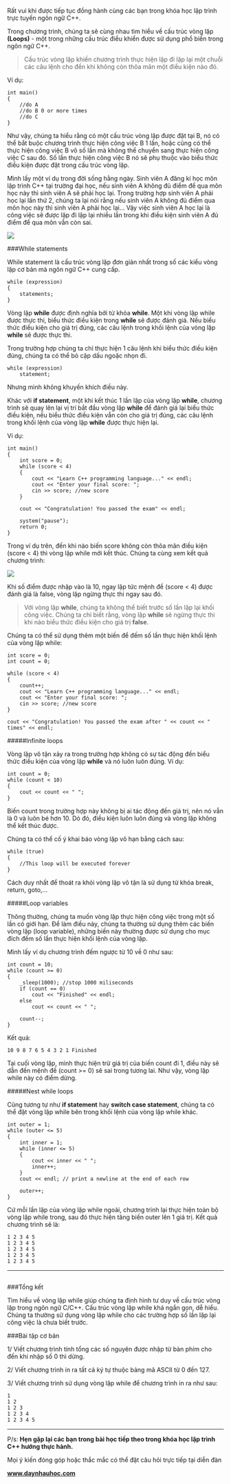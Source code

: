 Rất vui khi được tiếp tục đồng hành cùng các bạn trong khóa học lập trình trực tuyến ngôn ngữ C++.

Trong chương trình, chúng ta sẽ cùng nhau tìm hiểu về cấu trúc vòng lặp **(Loops)** - một trong những cấu trúc điều khiển được sử dụng phổ biến trong ngôn ngữ C++.

>Cấu trúc vòng lặp khiến chương trình thực hiện lặp đi lặp lại một chuỗi các câu lệnh cho đến khi không còn thõa mãn một điều kiện nào đó.

Ví dụ:

	int main()
	{
		//do A
		//do B 0 or more times
		//do C
	}

Như vậy, chúng ta hiểu rằng có một cấu trúc vòng lặp được đặt tại B, nó có thể bắt buộc chương trình thực hiện công việc B 1 lần, hoặc cũng có thể thực hiện công việc B vô số lần mà không thể chuyển sang thực hiện công việc C sau đó. Số lần thực hiện công việc B nó sẽ phụ thuộc vào biểu thức điều kiện được đặt trong cấu trúc vòng lặp.

Mình lấy một ví dụ trong đời sống hằng ngày. Sinh viên A đăng kí học môn lập trình C++ tại trường đại học, nếu sinh viên A không đủ điểm để qua môn học này thì sinh viên A sẽ phải học lại. Trong trường hợp sinh viên A phải học lại lần thứ 2, chúng ta lại nói rằng nếu sinh viên A không đủ điểm qua môn học này thì sinh viên A phải học lại... Vậy việc sinh viên A học lại là công việc sẽ được lặp đi lặp lại nhiều lần trong khi điều kiện sinh viên A đủ điểm để qua môn vẫn còn sai.

![](0.png)

###While statements

While statement là cấu trúc vòng lặp đơn giản nhất trong số các kiểu vòng lặp cơ bản mà ngôn ngữ C++ cung cấp.

	while (expression)
	{
		statements;
	}

Vòng lặp **while** được định nghĩa bởi từ khóa **while**. Một khi vòng lặp while được thực thi, biểu thức điều kiện trong **while** sẽ được đánh giá. Nếu biểu thức điều kiện cho giá trị đúng, các câu lệnh trong khối lệnh của vòng lặp **while** sẽ được thực thi.

Trong trường hợp chúng ta chỉ thực hiện 1 câu lệnh khi biểu thức điều kiện đúng, chúng ta có thể bỏ cặp dấu ngoặc nhọn đi.

	while (expression)
		statement;

Nhưng mình không khuyến khích điều này.

Khác với **if statement**, một khi kết thúc 1 lần lặp của vòng lặp **while**, chương trình sẽ quay lên lại vị trí bắt đầu vòng lặp **while** để đánh giá lại biểu thức điều kiện, nếu biểu thức điều kiện vẫn còn cho giá trị đúng, các câu lệnh trong khối lệnh của vòng lặp **while** được thực hiện lại.

Ví dụ:

	int main()
	{
		int score = 0;
		while (score < 4)
		{
			cout << "Learn C++ programming language..." << endl;
			cout << "Enter your final score: ";
			cin >> score; //new score
		}		

		cout << "Congratulation! You passed the exam" << endl;

		system("pause");
		return 0;
	}

Trong ví dụ trên, đến khi nào biến score không còn thõa mãn điều kiện (score < 4) thì vòng lặp while mới kết thúc. Chúng ta cùng xem kết quả chương trình:

![](1.png)

Khi số điểm được nhập vào là 10, ngay lập tức mệnh đề (score < 4) được đánh giá là false, vòng lặp ngừng thực thi ngay sau đó.

>Với vòng lặp **while**, chúng ta không thể biết trước số lần lặp lại khối công việc. Chúng ta chỉ biết rằng, vòng lặp **while** sẽ ngừng thực thi khi nào biểu thức điều kiện cho giá trị **false**.

Chúng ta có thể sử dụng thêm một biến để đếm số lần thực hiện khối lệnh của vòng lặp while:

	int score = 0;
	int count = 0;

	while (score < 4)
	{
		count++;
		cout << "Learn C++ programming language..." << endl;
		cout << "Enter your final score: ";
		cin >> score; //new score
	}		

	cout << "Congratulation! You passed the exam after " << count << " times" << endl;

#####Infinite loops

Vòng lặp vô tận xảy ra trong trường hợp không có sự tác động đến biểu thức điều kiện của vòng lặp **while** và nó luôn luôn đúng. Ví dụ:

	int count = 0;
	while (count < 10)
	{
		cout << count << " ";
	}

Biến count trong trường hợp này không bị ai tác động đến giá trị, nên nó vẫn là 0 và luôn bé hơn 10. Dó đó, điều kiện luôn luôn đúng và vòng lặp không thể kết thúc được.

Chúng ta có thể cố ý khai báo vòng lặp vô hạn bằng cách sau:

	while (true)
	{
		//This loop will be executed forever
	}

Cách duy nhất để thoát ra khỏi vòng lặp vô tận là sử dụng từ khóa break, return, goto,...

#####Loop variables

Thông thường, chúng ta muốn vòng lặp thực hiện công việc trong một số lần có giới hạn. Để làm điều này, chúng ta thường sử dụng thêm các biến vòng lặp (loop variable), những biến này thường được sử dụng cho mục đích đếm số lần thực hiện khối lệnh của vòng lặp.

Mình lấy ví dụ chương trình đếm ngược từ 10 về 0 như sau:

	int count = 10;
	while (count >= 0)
	{
		_sleep(1000); //stop 1000 miliseconds
		if (count == 0)
			cout << "Finished" << endl;
		else
			cout << count << " ";

		count--;
	}

Kết quả:

	10 9 8 7 6 5 4 3 2 1 Finished

Tại cuối vòng lặp, mình thực hiện trừ giá trị của biến count đi 1, điều này sẽ dẫn đến mệnh đề (count >= 0) sẽ sai trong tương lai. Như vậy, vòng lặp while này có điểm dừng.

#####Nest while loops

Cũng tương tự như **if statement** hay **switch case statement**, chúng ta có thể đặt vòng lặp while bên trong khối lệnh của vòng lặp while khác. 

	int outer = 1;
	while (outer <= 5)
	{
		int inner = 1;
		while (inner <= 5)
		{
			cout << inner << " ";
			inner++;
		}
		cout << endl; // print a newline at the end of each row
		
		outer++;
	}

Cứ mỗi lần lặp của vòng lặp while ngoài, chương trình lại thực hiện toàn bộ vòng lặp while trong, sau đó thực hiện tăng biến outer lên 1 giá trị. Kết quả chương trình sẽ là:

	1 2 3 4 5
	1 2 3 4 5
	1 2 3 4 5
	1 2 3 4 5
	1 2 3 4 5

------------------------------

##
###Tổng kết

Tìm hiểu về vòng lặp while giúp chúng ta định hình tư duy về cấu trúc vòng lặp trong ngôn ngữ C/C++. Cấu trúc vòng lặp while khá ngắn gọn, dễ hiểu. Chúng ta thường sử dụng vòng lặp while cho các trường hợp số lần lặp lại công việc là chưa biết trước.

###Bài tập cơ bản

1/ Viết chương trình tính tổng các số nguyên được nhập từ bàn phím cho đến khi nhập số 0 thì dừng.

2/ Viết chương trình in ra tất cả ký tự thuộc bảng mã ASCII từ 0 đến 127.

3/ Viết chương trình sử dụng vòng lặp while để chương trình in ra như sau:

	1
	1 2
	1 2 3
	1 2 3 4
	1 2 3 4 5

--------------------------------------

P/s: **Hẹn gặp lại các bạn trong bài học tiếp theo trong khóa học lập trình C++ hướng thực hành.**


Mọi ý kiến đóng góp hoặc thắc mắc có thể đặt câu hỏi trực tiếp tại diễn đàn 

**www.daynhauhoc.com**